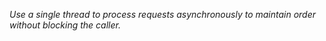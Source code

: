 *Use a single thread to process requests asynchronously to maintain order without blocking the caller.*